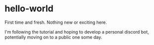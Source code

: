 # hello-world
First time and fresh. Nothing new or exciting here.

I'm following the tutorial and hoping to develop a personal discord bot, potentially moving on to a public one some day.

